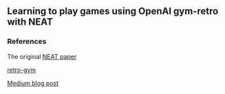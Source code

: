 ## Learning to play games using OpenAI gym-retro with NEAT

### References
The original [NEAT paper](http://nn.cs.utexas.edu/downloads/papers/stanley.ec02.pdf)

[retro-gym](https://github.com/openai/retro)

[Medium blog post](https://medium.com/datadriveninvestor/super-mario-bros-reinforcement-learning-77d6615a805e)

